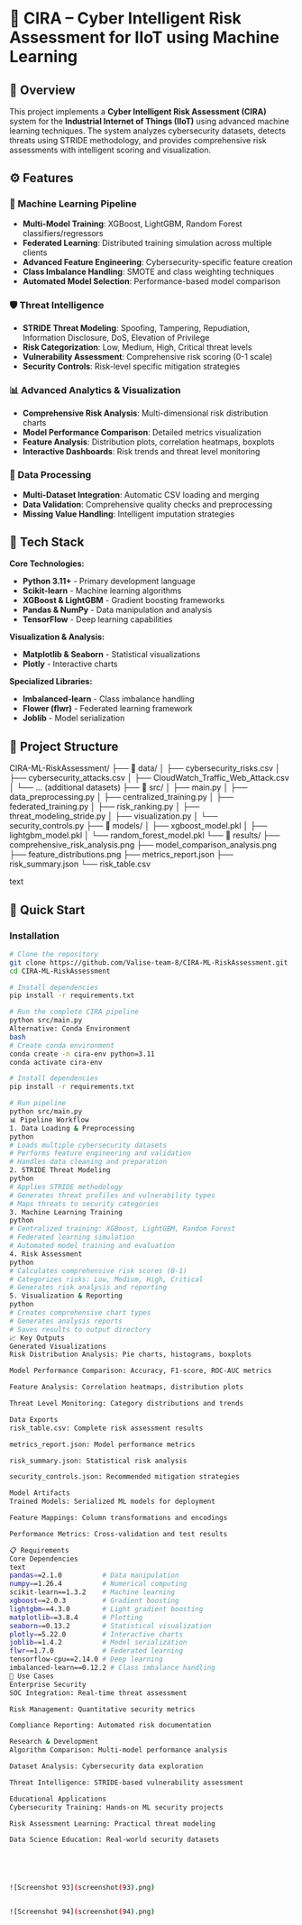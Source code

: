 
# 🔐 CIRA – Cyber Intelligent Risk Assessment for IIoT using Machine Learning

## 📘 Overview

This project implements a **Cyber Intelligent Risk Assessment (CIRA)** system for the **Industrial Internet of Things (IIoT)** using advanced machine learning techniques. The system analyzes cybersecurity datasets, detects threats using STRIDE methodology, and provides comprehensive risk assessments with intelligent scoring and visualization.

## ⚙️ Features

### 🤖 Machine Learning Pipeline
- **Multi-Model Training**: XGBoost, LightGBM, Random Forest classifiers/regressors
- **Federated Learning**: Distributed training simulation across multiple clients
- **Advanced Feature Engineering**: Cybersecurity-specific feature creation
- **Class Imbalance Handling**: SMOTE and class weighting techniques
- **Automated Model Selection**: Performance-based model comparison

### 🛡️ Threat Intelligence
- **STRIDE Threat Modeling**: Spoofing, Tampering, Repudiation, Information Disclosure, DoS, Elevation of Privilege
- **Risk Categorization**: Low, Medium, High, Critical threat levels
- **Vulnerability Assessment**: Comprehensive risk scoring (0-1 scale)
- **Security Controls**: Risk-level specific mitigation strategies

### 📊 Advanced Analytics & Visualization
- **Comprehensive Risk Analysis**: Multi-dimensional risk distribution charts
- **Model Performance Comparison**: Detailed metrics visualization
- **Feature Analysis**: Distribution plots, correlation heatmaps, boxplots
- **Interactive Dashboards**: Risk trends and threat level monitoring

### 🔧 Data Processing
- **Multi-Dataset Integration**: Automatic CSV loading and merging
- **Data Validation**: Comprehensive quality checks and preprocessing
- **Missing Value Handling**: Intelligent imputation strategies

## 🧠 Tech Stack

**Core Technologies:**
- **Python 3.11+** - Primary development language
- **Scikit-learn** - Machine learning algorithms
- **XGBoost & LightGBM** - Gradient boosting frameworks
- **Pandas & NumPy** - Data manipulation and analysis
- **TensorFlow** - Deep learning capabilities

**Visualization & Analysis:**
- **Matplotlib & Seaborn** - Statistical visualizations
- **Plotly** - Interactive charts

**Specialized Libraries:**
- **Imbalanced-learn** - Class imbalance handling
- **Flower (flwr)** - Federated learning framework
- **Joblib** - Model serialization

## 📁 Project Structure
CIRA-ML-RiskAssessment/
├── 📂 data/
│ ├── cybersecurity_risks.csv
│ ├── cybersecurity_attacks.csv
│ ├── CloudWatch_Traffic_Web_Attack.csv
│ └── ... (additional datasets)
├── 📂 src/
│ ├── main.py
│ ├── data_preprocessing.py
│ ├── centralized_training.py
│ ├── federated_training.py
│ ├── risk_ranking.py
│ ├── threat_modeling_stride.py
│ ├── visualization.py
│ └── security_controls.py
├── 📂 models/
│ ├── xgboost_model.pkl
│ ├── lightgbm_model.pkl
│ └── random_forest_model.pkl
└── 📂 results/
├── comprehensive_risk_analysis.png
├── model_comparison_analysis.png
├── feature_distributions.png
├── metrics_report.json
├── risk_summary.json
└── risk_table.csv

text

## 🚀 Quick Start

### Installation

```bash
# Clone the repository
git clone https://github.com/Valise-team-8/CIRA-ML-RiskAssessment.git
cd CIRA-ML-RiskAssessment

# Install dependencies
pip install -r requirements.txt

# Run the complete CIRA pipeline
python src/main.py
Alternative: Conda Environment
bash
# Create conda environment
conda create -n cira-env python=3.11
conda activate cira-env

# Install dependencies
pip install -r requirements.txt

# Run pipeline
python src/main.py
📊 Pipeline Workflow
1. Data Loading & Preprocessing
python
# Loads multiple cybersecurity datasets
# Performs feature engineering and validation
# Handles data cleaning and preparation
2. STRIDE Threat Modeling
python
# Applies STRIDE methodology
# Generates threat profiles and vulnerability types
# Maps threats to security categories
3. Machine Learning Training
python
# Centralized training: XGBoost, LightGBM, Random Forest
# Federated learning simulation
# Automated model training and evaluation
4. Risk Assessment
python
# Calculates comprehensive risk scores (0-1)
# Categorizes risks: Low, Medium, High, Critical
# Generates risk analysis and reporting
5. Visualization & Reporting
python
# Creates comprehensive chart types
# Generates analysis reports
# Saves results to output directory
📈 Key Outputs
Generated Visualizations
Risk Distribution Analysis: Pie charts, histograms, boxplots

Model Performance Comparison: Accuracy, F1-score, ROC-AUC metrics

Feature Analysis: Correlation heatmaps, distribution plots

Threat Level Monitoring: Category distributions and trends

Data Exports
risk_table.csv: Complete risk assessment results

metrics_report.json: Model performance metrics

risk_summary.json: Statistical risk analysis

security_controls.json: Recommended mitigation strategies

Model Artifacts
Trained Models: Serialized ML models for deployment

Feature Mappings: Column transformations and encodings

Performance Metrics: Cross-validation and test results

📋 Requirements
Core Dependencies
text
pandas==2.1.0          # Data manipulation
numpy==1.26.4          # Numerical computing
scikit-learn==1.3.2    # Machine learning
xgboost==2.0.3         # Gradient boosting
lightgbm==4.3.0        # Light gradient boosting
matplotlib==3.8.4      # Plotting
seaborn==0.13.2        # Statistical visualization
plotly==5.22.0         # Interactive charts
joblib==1.4.2          # Model serialization
flwr==1.7.0            # Federated learning
tensorflow-cpu==2.14.0 # Deep learning
imbalanced-learn==0.12.2 # Class imbalance handling
🎯 Use Cases
Enterprise Security
SOC Integration: Real-time threat assessment

Risk Management: Quantitative security metrics

Compliance Reporting: Automated risk documentation

Research & Development
Algorithm Comparison: Multi-model performance analysis

Dataset Analysis: Cybersecurity data exploration

Threat Intelligence: STRIDE-based vulnerability assessment

Educational Applications
Cybersecurity Training: Hands-on ML security projects

Risk Assessment Learning: Practical threat modeling

Data Science Education: Real-world security datasets





![Screenshot 93](screenshot(93).png)


![Screenshot 94](screenshot(94).png)

